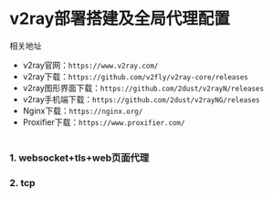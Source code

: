# v2ray部署搭建及全局代理配置

相关地址
- v2ray官网：`https://www.v2ray.com/`
- v2ray下载：`https://github.com/v2fly/v2ray-core/releases`
- v2ray图形界面下载：`https://github.com/2dust/v2rayN/releases`
- v2ray手机端下载：`https://github.com/2dust/v2rayNG/releases`
- Nginx下载：`https://nginx.org/`
- Proxifier下载：`https://www.proxifier.com/`
<br></br>

### 1. websocket+tls+web页面代理



### 2. tcp

